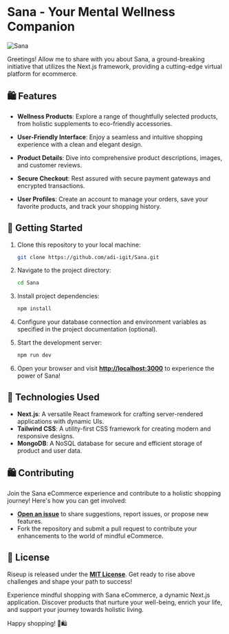 # Sana - Your Mental Wellness Companion

![Sana](https://res.cloudinary.com/dd40wbf0z/image/upload/v1692428676/1_ljmx02.png)

Greetings! Allow me to share with you about Sana, a ground-breaking initiative that utilizes the Next.js framework, providing a cutting-edge virtual platform for ecommerce.

## 🛍️ Features

- **Wellness Products**: Explore a range of thoughtfully selected products, from holistic supplements to eco-friendly accessories.

- **User-Friendly Interface**: Enjoy a seamless and intuitive shopping experience with a clean and elegant design.

- **Product Details**: Dive into comprehensive product descriptions, images, and customer reviews.

- **Secure Checkout**: Rest assured with secure payment gateways and encrypted transactions.

- **User Profiles**: Create an account to manage your orders, save your favorite products, and track your shopping history.

## 🚀 Getting Started

1. Clone this repository to your local machine:

   ```bash
   git clone https://github.com/adi-igit/Sana.git
   ```

2. Navigate to the project directory:

   ```bash
   cd Sana
   ```
   
3. Install project dependencies:

   ```bash
   npm install
   ```

4. Configure your database connection and environment variables as specified in the project documentation (optional).
   
5. Start the development server:

   ```bash
   npm run dev
   ```

6. Open your browser and visit [**http://localhost:3000**](http://localhost:3000) to experience the power of Sana!

## 🛒 Technologies Used

* **Next.js**: A versatile React framework for crafting server-rendered applications with dynamic UIs.
* **Tailwind CSS**: A utility-first CSS framework for creating modern and responsive designs.
* **MongoDB**: A NoSQL database for secure and efficient storage of product and user data.

## 🛍️ Contributing
Join the Sana eCommerce experience and contribute to a holistic shopping journey! Here's how you can get involved:

* [**Open an issue**](https://github.com/adi-igit/Sana/issues) to share suggestions, report issues, or propose new features.
* Fork the repository and submit a pull request to contribute your enhancements to the world of mindful eCommerce.

## 📜 License

Riseup is released under the [**MIT License**](https://github.com/adi-igit/Sana/blob/main/LICENSE). Get ready to rise above challenges and shape your path to success!

Experience mindful shopping with Sana eCommerce, a dynamic Next.js application. Discover products that nurture your well-being, enrich your life, and support your journey towards holistic living.

Happy shopping! 🌿🛍️
